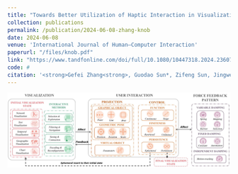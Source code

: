 ```yaml
---
title: "Towards Better Utilization of Haptic Interaction in Visualization: Design Space and Knob Prototype"
collection: publications
permalink: /publication/2024-06-08-zhang-knob
date: 2024-06-08
venue: 'International Journal of Human–Computer Interaction'
paperurl: "/files/knob.pdf"
link: "https://www.tandfonline.com/doi/full/10.1080/10447318.2024.2360772"
code: #
citation: '<strong>Gefei Zhang<strong>, Guodao Sun*, Zifeng Sun, Jingwei Tang, Li Jiang, Ronghua Liang. &quot; Towards Better Utilization of Haptic Interaction in Visualization: Design Space and Knob Prototype.&quot; <i>International Journal of Human–Computer Interaction,  2024</i>. 1(1).'
---
```


<img src="/images/knob.png" />
